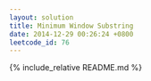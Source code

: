 ```yaml
---
layout: solution
title: Minimum Window Substring
date: 2014-12-29 00:26:24 +0800
leetcode_id: 76
---
```

{% include_relative README.md %}

